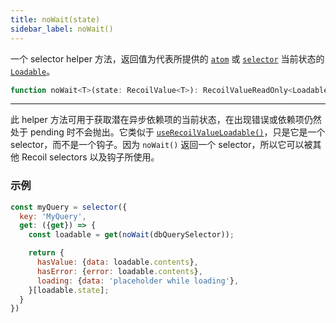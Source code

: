 ```yaml
---
title: noWait(state)
sidebar_label: noWait()
---
```


一个 selector helper 方法，返回值为代表所提供的 [`atom`](/docs/api-reference/core/atom) 或 [`selector`](/docs/api-reference/core/selector) 当前状态的 [`Loadable`](/docs/api-reference/core/Loadable)。

```jsx
function noWait<T>(state: RecoilValue<T>): RecoilValueReadOnly<Loadable<T>>
```

---

此 helper 方法可用于获取潜在异步依赖项的当前状态，在出现错误或依赖项仍然处于 pending 时不会抛出。它类似于 [`useRecoilValueLoadable()`](/docs/api-reference/core/useRecoilValueLoadable)，只是它是一个 selector，而不是一个钩子。因为 `noWait()` 返回一个 selector，所以它可以被其他 Recoil selectors 以及钩子所使用。

### 示例

```jsx
const myQuery = selector({
  key: 'MyQuery',
  get: ({get}) => {
    const loadable = get(noWait(dbQuerySelector));

    return {
      hasValue: {data: loadable.contents},
      hasError: {error: loadable.contents},
      loading: {data: 'placeholder while loading'},
    }[loadable.state];
  }
})

```
